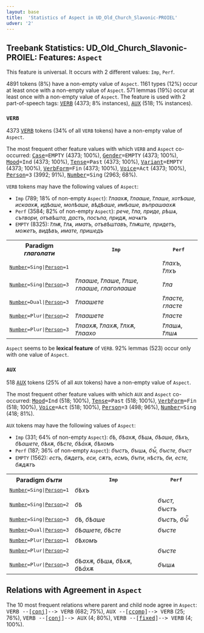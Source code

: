 ```yaml
---
layout: base
title:  'Statistics of Aspect in UD_Old_Church_Slavonic-PROIEL'
udver: '2'
---
```


## Treebank Statistics: UD_Old_Church_Slavonic-PROIEL: Features: `Aspect`

This feature is universal.
It occurs with 2 different values: `Imp`, `Perf`.

4891 tokens (8%) have a non-empty value of `Aspect`.
1161 types (12%) occur at least once with a non-empty value of `Aspect`.
571 lemmas (19%) occur at least once with a non-empty value of `Aspect`.
The feature is used with 2 part-of-speech tags: <tt><a href="cu_proiel-pos-VERB.html">VERB</a></tt> (4373; 8% instances), <tt><a href="cu_proiel-pos-AUX.html">AUX</a></tt> (518; 1% instances).

### `VERB`

4373 <tt><a href="cu_proiel-pos-VERB.html">VERB</a></tt> tokens (34% of all `VERB` tokens) have a non-empty value of `Aspect`.

The most frequent other feature values with which `VERB` and `Aspect` co-occurred: <tt><a href="cu_proiel-feat-Case.html">Case</a></tt><tt>=EMPTY</tt> (4373; 100%), <tt><a href="cu_proiel-feat-Gender.html">Gender</a></tt><tt>=EMPTY</tt> (4373; 100%), <tt><a href="cu_proiel-feat-Mood.html">Mood</a></tt><tt>=Ind</tt> (4373; 100%), <tt><a href="cu_proiel-feat-Tense.html">Tense</a></tt><tt>=Past</tt> (4373; 100%), <tt><a href="cu_proiel-feat-Variant.html">Variant</a></tt><tt>=EMPTY</tt> (4373; 100%), <tt><a href="cu_proiel-feat-VerbForm.html">VerbForm</a></tt><tt>=Fin</tt> (4373; 100%), <tt><a href="cu_proiel-feat-Voice.html">Voice</a></tt><tt>=Act</tt> (4373; 100%), <tt><a href="cu_proiel-feat-Person.html">Person</a></tt><tt>=3</tt> (3992; 91%), <tt><a href="cu_proiel-feat-Number.html">Number</a></tt><tt>=Sing</tt> (2963; 68%).

`VERB` tokens may have the following values of `Aspect`:

* `Imp` (789; 18% of non-empty `Aspect`): <em>г҃лаахѫ, г҃лааше, г҃лаше, хотѣаше, искаахѫ, идѣаше, молѣаше, вѣдѣаше, имѣаше, въпрашаахѫ</em>
* `Perf` (3584; 82% of non-empty `Aspect`): <em>рече, г҃ла, приде, рѣшѧ, сътвори, отъвѣшта, дастъ, посъла, придѫ, начѧтъ</em>
* `EMPTY` (8325): <em>г҃лѭ, г҃лѧ, иматъ, отъвѣштавъ, г҃лѭште, придетъ, можетъ, видѣвъ, имате, пришедъ</em>

<table>
  <tr><th>Paradigm <i>глаголати</i></th><th><tt>Imp</tt></th><th><tt>Perf</tt></th></tr>
  <tr><td><tt><tt><a href="cu_proiel-feat-Number.html">Number</a></tt><tt>=Sing</tt>|<tt><a href="cu_proiel-feat-Person.html">Person</a></tt><tt>=1</tt></tt></td><td></td><td><em>г҃лахъ, г҃лхъ</em></td></tr>
  <tr><td><tt><tt><a href="cu_proiel-feat-Number.html">Number</a></tt><tt>=Sing</tt>|<tt><a href="cu_proiel-feat-Person.html">Person</a></tt><tt>=3</tt></tt></td><td><em>г҃лааше, г҃лаше, г҃лше, глааше, глаголааше</em></td><td><em>г҃ла</em></td></tr>
  <tr><td><tt><tt><a href="cu_proiel-feat-Number.html">Number</a></tt><tt>=Dual</tt>|<tt><a href="cu_proiel-feat-Person.html">Person</a></tt><tt>=3</tt></tt></td><td><em>г҃лаашете</em></td><td><em>г҃ласте, гласте</em></td></tr>
  <tr><td><tt><tt><a href="cu_proiel-feat-Number.html">Number</a></tt><tt>=Plur</tt>|<tt><a href="cu_proiel-feat-Person.html">Person</a></tt><tt>=2</tt></tt></td><td><em>г҃лаашете</em></td><td><em>г҃ласте</em></td></tr>
  <tr><td><tt><tt><a href="cu_proiel-feat-Number.html">Number</a></tt><tt>=Plur</tt>|<tt><a href="cu_proiel-feat-Person.html">Person</a></tt><tt>=3</tt></tt></td><td><em>г҃лаахѫ, г҃лахѫ, г҃лхѫ, г҃лаахо</em></td><td><em>г҃лашѧ, г҃лшѧ</em></td></tr>
</table>

`Aspect` seems to be **lexical feature** of `VERB`. 92% lemmas (523) occur only with one value of `Aspect`.

### `AUX`

518 <tt><a href="cu_proiel-pos-AUX.html">AUX</a></tt> tokens (25% of all `AUX` tokens) have a non-empty value of `Aspect`.

The most frequent other feature values with which `AUX` and `Aspect` co-occurred: <tt><a href="cu_proiel-feat-Mood.html">Mood</a></tt><tt>=Ind</tt> (518; 100%), <tt><a href="cu_proiel-feat-Tense.html">Tense</a></tt><tt>=Past</tt> (518; 100%), <tt><a href="cu_proiel-feat-VerbForm.html">VerbForm</a></tt><tt>=Fin</tt> (518; 100%), <tt><a href="cu_proiel-feat-Voice.html">Voice</a></tt><tt>=Act</tt> (518; 100%), <tt><a href="cu_proiel-feat-Person.html">Person</a></tt><tt>=3</tt> (498; 96%), <tt><a href="cu_proiel-feat-Number.html">Number</a></tt><tt>=Sing</tt> (418; 81%).

`AUX` tokens may have the following values of `Aspect`:

* `Imp` (331; 64% of non-empty `Aspect`): <em>бѣ, бѣахѫ, бѣшѧ, бѣаше, бѣхъ, бѣашете, бѣхѫ, бѣсте, бѣа҅хѫ, бѣхомъ</em>
* `Perf` (187; 36% of non-empty `Aspect`): <em>бꙑстъ, бꙑшѧ, бꙑⷭ҇, бꙑсте, бꙑст</em>
* `EMPTY` (1562): <em>естъ, бѫдетъ, еси, сѫтъ, есмъ, бꙑти, нѣстъ, би, есте, бѫдѫтъ</em>

<table>
  <tr><th>Paradigm <i>бꙑти</i></th><th><tt>Imp</tt></th><th><tt>Perf</tt></th></tr>
  <tr><td><tt><tt><a href="cu_proiel-feat-Number.html">Number</a></tt><tt>=Sing</tt>|<tt><a href="cu_proiel-feat-Person.html">Person</a></tt><tt>=1</tt></tt></td><td><em>бѣхъ</em></td><td></td></tr>
  <tr><td><tt><tt><a href="cu_proiel-feat-Number.html">Number</a></tt><tt>=Sing</tt>|<tt><a href="cu_proiel-feat-Person.html">Person</a></tt><tt>=2</tt></tt></td><td><em>бѣ</em></td><td><em>бꙑст, бꙑстъ</em></td></tr>
  <tr><td><tt><tt><a href="cu_proiel-feat-Number.html">Number</a></tt><tt>=Sing</tt>|<tt><a href="cu_proiel-feat-Person.html">Person</a></tt><tt>=3</tt></tt></td><td><em>бѣ, бѣаше</em></td><td><em>бꙑстъ, бꙑⷭ҇</em></td></tr>
  <tr><td><tt><tt><a href="cu_proiel-feat-Number.html">Number</a></tt><tt>=Dual</tt>|<tt><a href="cu_proiel-feat-Person.html">Person</a></tt><tt>=3</tt></tt></td><td><em>бѣашете, бѣсте</em></td><td><em>бꙑсте</em></td></tr>
  <tr><td><tt><tt><a href="cu_proiel-feat-Number.html">Number</a></tt><tt>=Plur</tt>|<tt><a href="cu_proiel-feat-Person.html">Person</a></tt><tt>=1</tt></tt></td><td><em>бѣхомъ</em></td><td></td></tr>
  <tr><td><tt><tt><a href="cu_proiel-feat-Number.html">Number</a></tt><tt>=Plur</tt>|<tt><a href="cu_proiel-feat-Person.html">Person</a></tt><tt>=2</tt></tt></td><td></td><td><em>бꙑсте</em></td></tr>
  <tr><td><tt><tt><a href="cu_proiel-feat-Number.html">Number</a></tt><tt>=Plur</tt>|<tt><a href="cu_proiel-feat-Person.html">Person</a></tt><tt>=3</tt></tt></td><td><em>бѣахѫ, бѣшѧ, бѣхѫ, бѣа҅хѫ</em></td><td><em>бꙑшѧ</em></td></tr>
</table>

## Relations with Agreement in `Aspect`

The 10 most frequent relations where parent and child node agree in `Aspect`:
<tt>VERB --[<tt><a href="cu_proiel-dep-conj.html">conj</a></tt>]--> VERB</tt> (682; 75%),
<tt>AUX --[<tt><a href="cu_proiel-dep-ccomp.html">ccomp</a></tt>]--> VERB</tt> (25; 76%),
<tt>VERB --[<tt><a href="cu_proiel-dep-conj.html">conj</a></tt>]--> AUX</tt> (4; 80%),
<tt>VERB --[<tt><a href="cu_proiel-dep-fixed.html">fixed</a></tt>]--> VERB</tt> (4; 100%).

